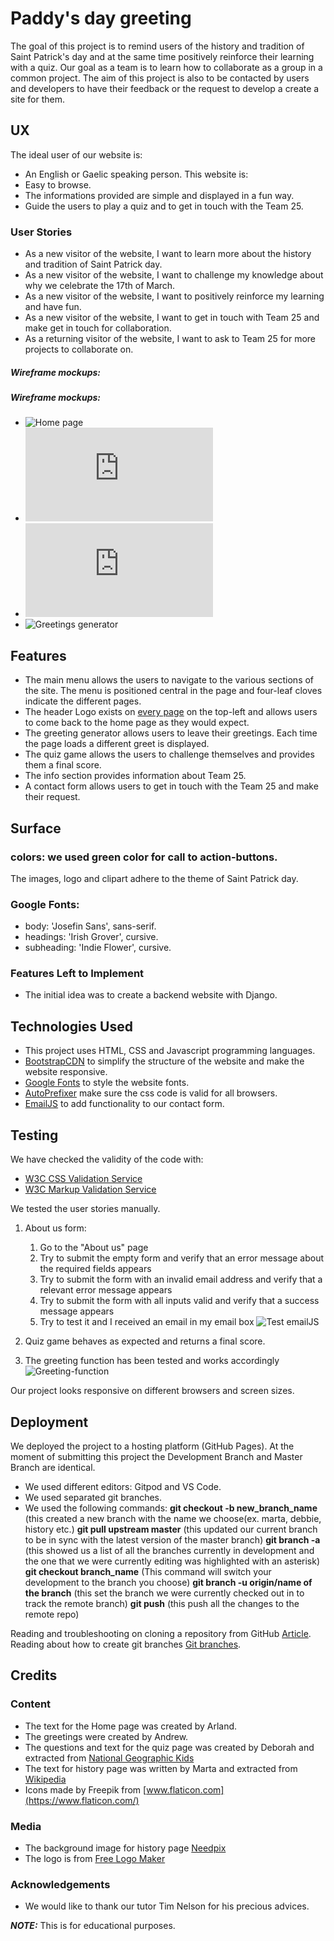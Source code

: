 # Paddy's day greeting

The goal of this project is to remind users of the history and tradition of Saint Patrick's day and at the same time positively reinforce their learning with a quiz. Our goal as a team is to learn how to collaborate as a group in a common project. The aim of this project is also to be contacted by users and developers to have their feedback or the request to develop a create a site for them.

## UX

The ideal user of our website is:

- An English or Gaelic speaking person.
  This website is:
- Easy to browse.
- The informations provided are simple and displayed in a fun way.
- Guide the users to play a quiz and to get in touch with the Team 25.

### User Stories

- As a new visitor of the website, I want to learn more about the history and tradition of Saint Patrick day.
- As a new visitor of the website, I want to challenge my knowledge about why we celebrate the 17th of March.
- As a new visitor of the website, I want to positively reinforce my learning and have fun.
- As a new visitor of the website, I want to get in touch with Team 25 and make get in touch for collaboration.
- As a returning visitor of the website, I want to ask to Team 25 for more projects to collaborate on.

##### Wireframe mockups:

##### Wireframe mockups: 
- ![Home page](https://github.com/CI-Hackathon-Team25/st-patricks-day-project/assets/wireframes/Homepage.png)
- ![History page](https://github.com/CI-Hackathon-Team25/st-patricks-day-project/assets/wireframes/Historypage.pdf)
- ![About page](https://github.com/CI-Hackathon-Team25/st-patricks-day-project/assets/wireframes/Aboutpage.pdf)
- ![Greetings generator](https://github.com/CI-Hackathon-Team25/st-patricks-day-project/assets/wireframes/Greetings-generator.png)

## Features
* The main menu allows the users to navigate to the various sections of the site. The menu is positioned central in the page and four-leaf cloves indicate the different pages. 
* The header Logo exists on [every page](../index.html) on the top-left and allows users to come back to the home page as they would expect.
* The greeting generator allows users to leave their greetings. Each time the page loads a different greet is displayed.
* The quiz game allows the users to challenge themselves and provides them a final score.
* The info section provides information about Team 25.
* A contact form allows users to get in touch with the Team 25 and make their request.

## Surface 
### colors: we used green color for call to action-buttons.
The images, logo and clipart adhere to the theme of Saint Patrick day.
### Google Fonts:
- body: 'Josefin Sans', sans-serif.
- headings: 'Irish Grover', cursive.
- subheading: 'Indie Flower', cursive.

### Features Left to Implement
- The initial idea was to create a backend website with Django.

## Technologies Used

- This project uses HTML, CSS and Javascript programming languages.
- [BootstrapCDN](https://www.bootstrapcdn.com/) to simplify the structure of the website and make the website responsive.
- [Google Fonts](https://fonts.google.com/) to style the website fonts.
- [AutoPrefixer](https://autoprefixer.github.io/) make sure the css code is valid for all browsers.
- [EmailJS](https://www.emailjs.com/docs/sdk/installation/) to add functionality to our contact form.


## Testing

We have checked the validity of the code with: 
- [W3C CSS Validation Service](https://jigsaw.w3.org/css-validator/)
- [W3C Markup Validation Service](https://validator.w3.org/)

We tested the user stories manually. 

1. About us form:
    1. Go to the "About us" page
    2. Try to submit the empty form and verify that an error message about the required fields appears
    3. Try to submit the form with an invalid email address and verify that a relevant error message appears
    4. Try to submit the form with all inputs valid and verify that a success message appears
    5. Try to test it and I received an email in my email box ![Test emailJS](../img/test-email.png)

2. Quiz game behaves as expected and returns a final score.
3. The greeting function has been tested and works accordingly ![Greeting-function](https://github.com/CI-Hackathon-Team25/st-patricks-day-project/assets/img/greeting-function-prototype.png) 

Our project looks responsive on different browsers and screen sizes.

## Deployment

We deployed the project to a hosting platform (GitHub Pages).
At the moment of submitting this project the Development Branch and Master Branch are identical. 

- We used different editors: Gitpod and VS Code.
- We used separated git branches.
- We used the following commands: **git checkout -b new_branch_name** (this created a new branch with the name we choose(ex. marta, debbie, history etc.) **git pull upstream master** (this updated our current branch to be in sync with the latest version of the master branch)
**git branch -a** (this showed us a list of all the branches currently in development and the one that we were currently editing was highlighted with an asterisk) **git checkout branch_name** (This command will switch your development to the branch you choose)
**git branch -u origin/name of the branch** (this set the branch we were currently checked out in to track the remote branch)
**git push** (this push all the changes to the remote repo)

Reading and troubleshooting on cloning a repository from GitHub [Article](https://help.github.com/en/articles/cloning-a-repository).
Reading about how to create git branches [Git branches](https://learngitbranching.js.org).

## Credits

### Content
- The text for the Home page was created by Arland.
- The greetings were created by Andrew.
- The questions and text for the quiz page was created by Deborah and extracted from [National Geographic Kids](https://kids.nationalgeographic.com/games/quizzes/article/quiz-whiz-st-patricks-day)
- The text for history page was written by Marta and extracted from [Wikipedia](https://en.wikipedia.org/wiki/Saint_Patrick%27s_Day)
- Icons made by Freepik from [www.flaticon.com](https://www.flaticon.com/)

### Media

- The background image for history page [Needpix](https://www.needpix.com/photo/download/1861386/storytelling-story-telling-tale-storyteller-fantasy-imagination-literature-kids)
- The logo is from [Free Logo Maker](https://logomakr.com/6FZRHv)

### Acknowledgements
- We would like to thank our tutor Tim Nelson for his precious advices.

**_NOTE:_** This is for educational purposes.